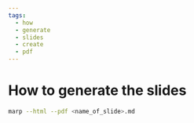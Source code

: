```yaml
---
tags:
  - how
  - generate
  - slides
  - create
  - pdf
---
```


# How to generate the slides

```bash
marp --html --pdf <name_of_slide>.md
```
